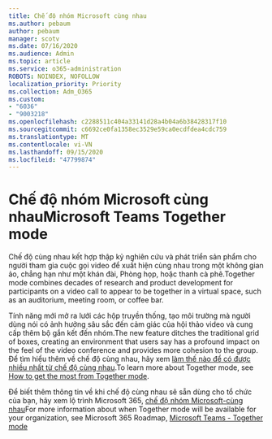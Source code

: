 ```yaml
---
title: Chế độ nhóm Microsoft cùng nhau
ms.author: pebaum
author: pebaum
manager: scotv
ms.date: 07/16/2020
ms.audience: Admin
ms.topic: article
ms.service: o365-administration
ROBOTS: NOINDEX, NOFOLLOW
localization_priority: Priority
ms.collection: Adm_O365
ms.custom:
- "6036"
- "9003218"
ms.openlocfilehash: c2288511c404a33141d28a4b04a6b38428317f10
ms.sourcegitcommit: c6692ce0fa1358ec3529e59ca0ecdfdea4cdc759
ms.translationtype: MT
ms.contentlocale: vi-VN
ms.lasthandoff: 09/15/2020
ms.locfileid: "47799874"
---
```

# <a name="microsoft-teams-together-mode"></a><span data-ttu-id="ec00b-102">Chế độ nhóm Microsoft cùng nhau</span><span class="sxs-lookup"><span data-stu-id="ec00b-102">Microsoft Teams Together mode</span></span>

<span data-ttu-id="ec00b-103">Chế độ cùng nhau kết hợp thập kỷ nghiên cứu và phát triển sản phẩm cho người tham gia cuộc gọi video để xuất hiện cùng nhau trong một không gian ảo, chẳng hạn như một khán đài, Phòng họp, hoặc thanh cà phê.</span><span class="sxs-lookup"><span data-stu-id="ec00b-103">Together mode combines decades of research and product development for participants on a video call to appear to be together in a virtual space, such as an auditorium, meeting room, or coffee bar.</span></span> 

<span data-ttu-id="ec00b-104">Tính năng mới mở ra lưới các hộp truyền thống, tạo môi trường mà người dùng nói có ảnh hưởng sâu sắc đến cảm giác của hội thảo video và cung cấp thêm bộ gắn kết đến nhóm.</span><span class="sxs-lookup"><span data-stu-id="ec00b-104">The new feature ditches the traditional grid of boxes, creating an environment that users say has a profound impact on the feel of the video conference and provides more cohesion to the group.</span></span> <span data-ttu-id="ec00b-105">Để tìm hiểu thêm về chế độ cùng nhau, hãy xem [làm thế nào để có được nhiều nhất từ chế độ cùng nhau](https://techcommunity.microsoft.com/t5/microsoft-teams-blog/how-to-get-the-most-from-together-mode/ba-p/1509496).</span><span class="sxs-lookup"><span data-stu-id="ec00b-105">To learn more about Together mode, see [How to get the most from Together mode](https://techcommunity.microsoft.com/t5/microsoft-teams-blog/how-to-get-the-most-from-together-mode/ba-p/1509496).</span></span>  

<span data-ttu-id="ec00b-106">Để biết thêm thông tin về khi chế độ cùng nhau sẽ sẵn dùng cho tổ chức của bạn, hãy xem lộ trình Microsoft 365, [chế độ nhóm Microsoft-cùng nhau](https://www.microsoft.com/microsoft-365/roadmap?featureid=65942)</span><span class="sxs-lookup"><span data-stu-id="ec00b-106">For more information about when Together mode will be available for your organization, see Microsoft 365 Roadmap, [Microsoft Teams - Together mode](https://www.microsoft.com/microsoft-365/roadmap?featureid=65942)</span></span>